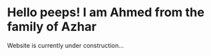 <h1>Hello peeps! I am Ahmed from the family of Azhar</h1>
<p>Website is currently under construction...</p>
